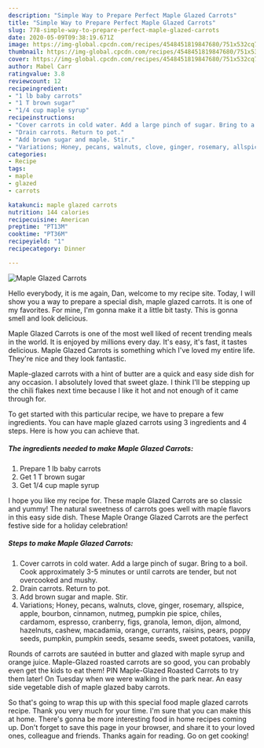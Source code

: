 ```yaml
---
description: "Simple Way to Prepare Perfect Maple Glazed Carrots"
title: "Simple Way to Prepare Perfect Maple Glazed Carrots"
slug: 778-simple-way-to-prepare-perfect-maple-glazed-carrots
date: 2020-05-09T09:38:19.671Z
image: https://img-global.cpcdn.com/recipes/4548451819847680/751x532cq70/maple-glazed-carrots-recipe-main-photo.jpg
thumbnail: https://img-global.cpcdn.com/recipes/4548451819847680/751x532cq70/maple-glazed-carrots-recipe-main-photo.jpg
cover: https://img-global.cpcdn.com/recipes/4548451819847680/751x532cq70/maple-glazed-carrots-recipe-main-photo.jpg
author: Mabel Carr
ratingvalue: 3.8
reviewcount: 12
recipeingredient:
- "1 lb baby carrots"
- "1 T brown sugar"
- "1/4 cup maple syrup"
recipeinstructions:
- "Cover carrots in cold water. Add a large pinch of sugar. Bring to a boil. Cook approximately 3-5 minutes or until carrots are tender, but not overcooked and mushy."
- "Drain carrots. Return to pot."
- "Add brown sugar and maple. Stir."
- "Variations; Honey, pecans, walnuts, clove, ginger, rosemary, allspice, apple, bourbon, cinnamon, nutmeg, pumpkin pie spice, chiles, cardamom, espresso, cranberry, figs, granola, lemon, dijon, almond, hazelnuts, cashew, macadamia, orange, currants, raisins, pears, poppy seeds, pumpkin, pumpkin seeds, sesame seeds, sweet potatoes, vanilla,"
categories:
- Recipe
tags:
- maple
- glazed
- carrots

katakunci: maple glazed carrots 
nutrition: 144 calories
recipecuisine: American
preptime: "PT13M"
cooktime: "PT36M"
recipeyield: "1"
recipecategory: Dinner

---
```



![Maple Glazed Carrots](https://img-global.cpcdn.com/recipes/4548451819847680/751x532cq70/maple-glazed-carrots-recipe-main-photo.jpg)

Hello everybody, it is me again, Dan, welcome to my recipe site. Today, I will show you a way to prepare a special dish, maple glazed carrots. It is one of my favorites. For mine, I'm gonna make it a little bit tasty. This is gonna smell and look delicious.

Maple Glazed Carrots is one of the most well liked of recent trending meals in the world. It is enjoyed by millions every day. It's easy, it's fast, it tastes delicious. Maple Glazed Carrots is something which I've loved my entire life. They're nice and they look fantastic.

Maple-glazed carrots with a hint of butter are a quick and easy side dish for any occasion. I absolutely loved that sweet glaze. I think I&#39;ll be stepping up the chili flakes next time because I like it hot and not enough of it came through for.


To get started with this particular recipe, we have to prepare a few ingredients. You can have maple glazed carrots using 3 ingredients and 4 steps. Here is how you can achieve that.

<!--inarticleads1-->

##### The ingredients needed to make Maple Glazed Carrots:

1. Prepare 1 lb baby carrots
1. Get 1 T brown sugar
1. Get 1/4 cup maple syrup


I hope you like my recipe for. These maple Glazed Carrots are so classic and yummy! The natural sweetness of carrots goes well with maple flavors in this easy side dish. These Maple Orange Glazed Carrots are the perfect festive side for a holiday celebration! 

<!--inarticleads2-->

##### Steps to make Maple Glazed Carrots:

1. Cover carrots in cold water. Add a large pinch of sugar. Bring to a boil. Cook approximately 3-5 minutes or until carrots are tender, but not overcooked and mushy.
1. Drain carrots. Return to pot.
1. Add brown sugar and maple. Stir.
1. Variations; Honey, pecans, walnuts, clove, ginger, rosemary, allspice, apple, bourbon, cinnamon, nutmeg, pumpkin pie spice, chiles, cardamom, espresso, cranberry, figs, granola, lemon, dijon, almond, hazelnuts, cashew, macadamia, orange, currants, raisins, pears, poppy seeds, pumpkin, pumpkin seeds, sesame seeds, sweet potatoes, vanilla,


Rounds of carrots are sautéed in butter and glazed with maple syrup and orange juice. Maple-Glazed roasted carrots are so good, you can probably even get the kids to eat them! PIN Maple-Glazed Roasted Carrots to try them later! On Tuesday when we were walking in the park near. An easy side vegetable dish of maple glazed baby carrots. 

So that's going to wrap this up with this special food maple glazed carrots recipe. Thank you very much for your time. I'm sure that you can make this at home. There's gonna be more interesting food in home recipes coming up. Don't forget to save this page in your browser, and share it to your loved ones, colleague and friends. Thanks again for reading. Go on get cooking!
